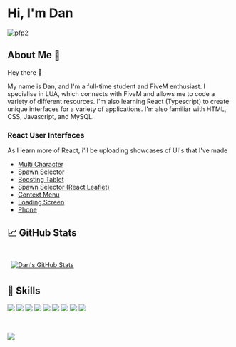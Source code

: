 # Hi, I'm Dan

![pfp2](https://github.com/dann-5m/dann-5m/assets/76439485/82726ca2-8682-4484-8dfa-d1493435d46d)

## About Me 🧑

Hey there 👋

My name is Dan, and I'm a full-time student and FiveM enthusiast. I specialise in LUA, which connects with FiveM and allows me to code a variety of different resources. I'm also learning React (Typescript) to create unique interfaces for a variety of applications. I'm also familiar with HTML, CSS, Javascript, and MySQL.

### React User Interfaces
As I learn more of React, i'll be uploading showcases of UI's that I've made
- [Multi Character](https://streamable.com/altgw7)
- [Spawn Selector](https://streamable.com/78wmat)
- [Boosting Tablet](https://imgur.com/IDdl8yV)
- [Spawn Selector (React Leaflet)](https://www.youtube.com/watch?v=3BP-mVIOzNA)
- [Context Menu](https://streamable.com/gh0v43)
- [Loading Screen](https://streamable.com/1w6xck)
- [Phone](https://streamable.com/hf2r4v)

## &#x1f4c8; GitHub Stats

<br>

<a href="https://github.com/dann-5m">
  <img align="center" style="margin:0.5rem" src="https://github-readme-stats.vercel.app/api?username=dann-5m&count_private=true&show_icons=true&line_height=27&count_private=true&title_color=ffffff&text_color=c9cacc&icon_color=4AB097&bg_color=00102a" alt="Dan's GitHub Stats" />
</a>

## 💼 Skills

![](https://img.shields.io/badge/Code-LUA-informational?style=flat&logo=Lua&logoColor=white&color=00102a)
![](https://img.shields.io/badge/Code-React-informational?style=flat&logo=react&logoColor=white&color=00102a)
![](https://img.shields.io/badge/Code-MUI-informational?style=flat&logo=MUI&logoColor=white&color=00102a)
![](https://img.shields.io/badge/Code-HTML-informational?style=flat&logo=HTML5&logoColor=white&color=00102a)
![](https://img.shields.io/badge/Code-CSS-informational?style=flat&logo=CSS3&logoColor=white&color=00102a)
![](https://img.shields.io/badge/Code-JavaScript-informational?style=flat&logo=JavaScript&logoColor=white&color=00102a)
![](https://img.shields.io/badge/Code-TypeScript-informational?style=flat&logo=TypeScript&logoColor=white&color=00102a)
![](https://img.shields.io/badge/Code-MySQL-informational?style=flat&logo=MySQL&logoColor=white&color=00102a)
![](https://img.shields.io/badge/Code-Mantine-informational?style=flat&logo=Mantine&logoColor=white&color=00102a)

<br>

![](https://komarev.com/ghpvc/?username=dann-5m&color=00102a)
